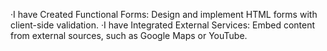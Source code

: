 ·I have Created Functional Forms: Design and implement HTML forms with client-side validation.
·I have Integrated External Services: Embed content from external sources, such as Google Maps or YouTube.
